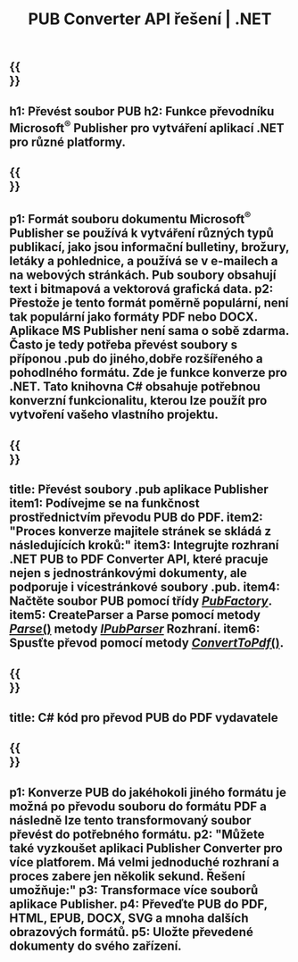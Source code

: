 ﻿---
translation: true
template: /_templates/conversion-net.md
title: PUB Converter API řešení | .NET
url: /net/conversion/
description: Převeďte soubory Microsoft Publisher Programově prostřednictvím knihovny C#. Jednoduché API řešení pro vytvoření vlastního projektu PUB converter .NET.
metakeywords: pub net converter, convert pub file net, pub c# converter, convert pub file c#
family: pub
platformtag: net
feature: conversion
---

{{<section banner>}}
---
h1: Převést soubor PUB
h2: Funkce převodníku Microsoft<sup>®</sup> Publisher pro vytváření aplikací .NET pro různé platformy.
---

{{<section overview>}}
---
p1: Formát souboru dokumentu Microsoft<sup>®</sup> Publisher se používá k vytváření různých typů publikací, jako jsou informační bulletiny, brožury, letáky a pohlednice, a používá se v e-mailech a na webových stránkách. Pub soubory obsahují text i bitmapová a vektorová grafická data.
p2: Přestože je tento formát poměrně populární, není tak populární jako formáty PDF nebo DOCX. Aplikace MS Publisher není sama o sobě zdarma. Často je tedy potřeba převést soubory s příponou .pub do jiného, ​​dobře rozšířeného a pohodlného formátu. Zde je funkce konverze pro .NET. Tato knihovna C# obsahuje potřebnou konverzní funkcionalitu, kterou lze použít pro vytvoření vašeho vlastního projektu.
---

{{<section feature1>}}
---
title: Převést soubory .pub aplikace Publisher
item1: Podívejme se na funkčnost prostřednictvím převodu PUB do PDF.
item2: "Proces konverze majitele stránek se skládá z následujících kroků:"
item3: Integrujte rozhraní .NET PUB to PDF Converter API, které pracuje nejen s jednostránkovými dokumenty, ale podporuje i vícestránkové soubory .pub.
item4: Načtěte soubor PUB pomocí třídy [*PubFactory*](https://reference.aspose.com/pub/net/aspose.pub/pubfactory/).
item5: CreateParser a Parse pomocí metody [*Parse*()](https://reference.aspose.com/pub/net/aspose.pub/ipubparser/parse/) metody [*IPubParser*](https://reference.aspose.com/pub/net/aspose.pub/ipubparser/) Rozhraní.
item6: Spusťte převod pomocí metody [*ConvertToPdf*()](https://reference.aspose.com/pub/net/aspose.pub/ipdfconverter/converttopdf/).
---

{{<section codeexample>}}
---
title: C# kód pro převod PUB do PDF vydavatele
---

{{<section summary>}}
---
p1: Konverze PUB do jakéhokoli jiného formátu je možná po převodu souboru do formátu PDF a následně lze tento transformovaný soubor převést do potřebného formátu.
p2: "Můžete také vyzkoušet aplikaci Publisher Converter pro více platforem. Má velmi jednoduché rozhraní a proces zabere jen několik sekund. Řešení umožňuje:"
p3: Transformace více souborů aplikace Publisher.
p4: Převeďte PUB do PDF, HTML, EPUB, DOCX, SVG a mnoha dalších obrazových formátů.
p5: Uložte převedené dokumenty do svého zařízení.
---
